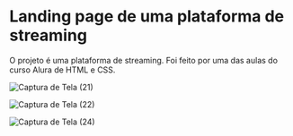 # Landing page de uma plataforma de streaming
O projeto é uma plataforma de streaming. Foi feito por uma das aulas do curso Alura de HTML e CSS.


![Captura de Tela (21)](https://github.com/user-attachments/assets/97a874c8-2a44-4aa3-8938-bfa1fcd4ac44)


![Captura de Tela (22)](https://github.com/user-attachments/assets/844464f4-a21a-4e3c-b555-7f54db141fca)


![Captura de Tela (24)](https://github.com/user-attachments/assets/fe4031d7-5fc3-479c-a4ff-8c595e713680)
